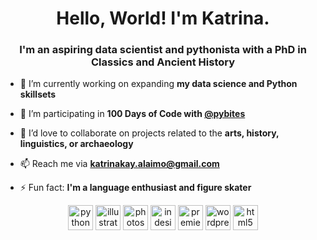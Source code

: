 <h1 align="center">Hello, World! I'm Katrina.</h1>
<h3 align="center">I'm an aspiring data scientist and pythonista with a PhD in Classics and Ancient History</h3>

- 🔭 I’m currently working on expanding **my data science and Python skillsets**

- 🌱 I’m participating in **100 Days of Code with [@pybites](https://github.com/pybites)**

- 🤝 I’d love to collaborate on projects related to the **arts, history, linguistics, or archaeology**

- 📫 Reach me via **katrinakay.alaimo@gmail.com**

- ⚡ Fun fact: **I'm a language enthusiast and figure skater**

<p align="center">
  <img src="https://devicons.github.io/devicon/devicon.git/icons/python/python-original.svg" alt="python" width="40" height="40"/>
  <img src="https://www.vectorlogo.zone/logos/adobe_illustrator/adobe_illustrator-icon.svg" alt="illustrator" width="40" height="40"/> 
  <img src="https://seeklogo.com/images/A/adobe-photoshop-cc-logo-CBD0AAA3A7-seeklogo.com.png" alt="photoshop" width="40" height="40"/> 
  <img src="https://seeklogo.com/images/A/adobe-indesign-cs6-logo-21C1156C98-seeklogo.com.png" alt="indesign" width="40" height="40"/> 
  <img src="https://seeklogo.com/images/A/adobe-premiere-cc-logo-2B72AFF7E6-seeklogo.com.png" alt="premier" width="40" height="40"/> 
  <img src="https://devicon.dev/devicon.git/icons/wordpress/wordpress-original.svg" alt="wordpress" width="40" height="40"/> 
  <img src="https://devicons.github.io/devicon/devicon.git/icons/html5/html5-original-wordmark.svg" alt="html5" width="40" height="40"/> 
</p>
